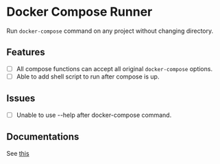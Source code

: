 # Docker Compose Runner
Run `docker-compose` command on any project without changing directory.

## Features
- [ ] All compose functions can accept all original `docker-compose` options.
- [ ] Able to add shell script to run after compose is up.

## Issues
- [ ] Unable to use --help after docker-compose command.

## Documentations
See [this](lib/dm/doc/main.md)